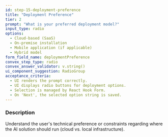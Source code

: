 ```yaml
---
id: step-15-deployment-preference
title: "Deployment Preference"
tier: 2
prompt: "What is your preferred deployment model?"
input_type: radio
options:
  - Cloud-based (SaaS)
  - On-premise installation
  - Mobile application (if applicable)
  - Hybrid model
form_field_name: deploymentPreference
convex_step_type: radio
convex_answer_validator: v.string()
ui_component_suggestion: RadioGroup
acceptance_criteria:
  - UI renders the prompt correctly.
  - UI displays radio buttons for deployment options.
  - Selection is managed by React Hook Form.
  - On 'Next', the selected option string is saved.
---
```


### Description

Understand the user's technical preference or constraints regarding where the AI solution should run (cloud vs. local infrastructure). 